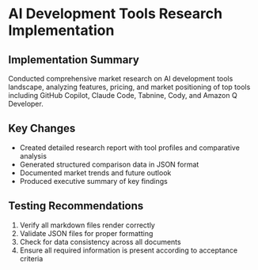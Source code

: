 # AI Development Tools Research Implementation

## Implementation Summary
Conducted comprehensive market research on AI development tools landscape, analyzing features, pricing, and market positioning of top tools including GitHub Copilot, Claude Code, Tabnine, Cody, and Amazon Q Developer.

## Key Changes
- Created detailed research report with tool profiles and comparative analysis
- Generated structured comparison data in JSON format
- Documented market trends and future outlook
- Produced executive summary of key findings

## Testing Recommendations
1. Verify all markdown files render correctly
2. Validate JSON files for proper formatting
3. Check for data consistency across all documents
4. Ensure all required information is present according to acceptance criteria